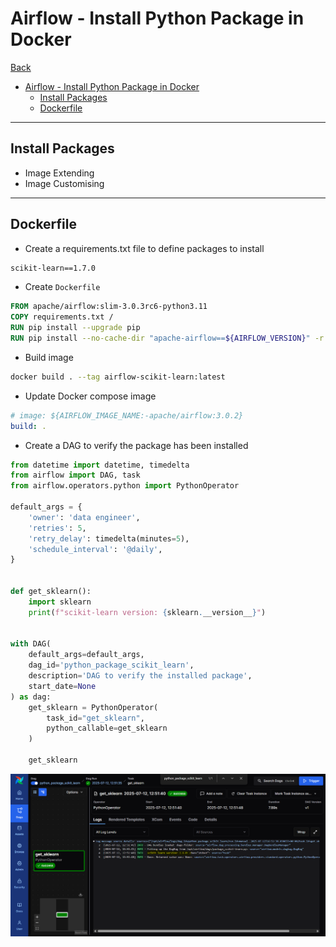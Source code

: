 # Airflow - Install Python Package in Docker

[Back](../../README.md)

- [Airflow - Install Python Package in Docker](#airflow---install-python-package-in-docker)
  - [Install Packages](#install-packages)
  - [Dockerfile](#dockerfile)

---

## Install Packages

- Image Extending
- Image Customising

---

## Dockerfile

- Create a requirements.txt file to define packages to install

```txt
scikit-learn==1.7.0
```

- Create `Dockerfile`

```dockerfile
FROM apache/airflow:slim-3.0.3rc6-python3.11
COPY requirements.txt /
RUN pip install --upgrade pip
RUN pip install --no-cache-dir "apache-airflow==${AIRFLOW_VERSION}" -r /requirements.txt
```

- Build image

```sh
docker build . --tag airflow-scikit-learn:latest
```

- Update Docker compose image

```yaml
# image: ${AIRFLOW_IMAGE_NAME:-apache/airflow:3.0.2}
build: .
```

- Create a DAG to verify the package has been installed

```py
from datetime import datetime, timedelta
from airflow import DAG, task
from airflow.operators.python import PythonOperator

default_args = {
    'owner': 'data engineer',
    'retries': 5,
    'retry_delay': timedelta(minutes=5),
    'schedule_interval': '@daily',
}


def get_sklearn():
    import sklearn
    print(f"scikit-learn version: {sklearn.__version__}")


with DAG(
    default_args=default_args,
    dag_id='python_package_scikit_learn',
    description='DAG to verify the installed package',
    start_date=None
) as dag:
    get_sklearn = PythonOperator(
        task_id="get_sklearn",
        python_callable=get_sklearn
    )

    get_sklearn
```

![pic](./pic/sklearn.png)
